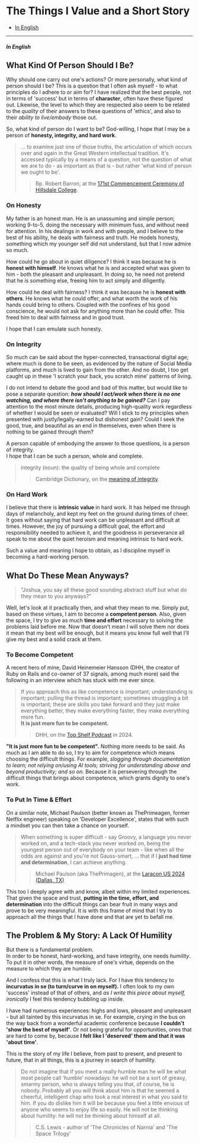 # The Things I Value and a Short Story

- [In English](#in-english)

---

##### In English

## What Kind Of Person Should I Be?

Why should one carry out one's actions? Or more personally, what kind of person should I be?
This is a question that I often ask myself - to what principles do I adhere to or aim for?
I have realized that the best people, not in terms of 'success' but in terms of __character__,
often have these figured out. Likewise, the level to which they are respected also seem 
to be related to the *quality* of their answers to these questions of 'ethics', and also to their
*ability to live/embody* those out.

So, what kind of person do I want to be? God-willing,
I hope that I may be a person of **honesty, integrity, and hard work**.
> ... to examine just one of those truths, the articulation of which occurs over and again 
in the Great Western intellectual tradition. It's accessed typically by a means of a question,
not the question of what we are to do - as important as that is - but rather
'what kind of person we ought to be'.
>> Bp. Robert Barron, at the [171st Commencement Ceremony of Hillsdale College](https://youtu.be/VFJYF3MiZLU?si=CV-eHWZRiERRmDTf&t=226).


### On Honesty

My father is an honest man.
He is an unassuming and simple person; working 9-to-5, doing the necessary with minimum fuss, and without need for attention.
In his dealings in work and with people, and I believe to the best of his ability,
he deals with fairness and truth. He models honesty, something which my younger self did not understand, but that I now
admire so much.

How could he go about in quiet diligence? I think it was because he is __honest with himself__.
He knows what he is and accepted what was given to him - both the pleasant and unpleasant.
In doing so, he need not pretend that he is something else, freeing him to act simply and diligently.

How could he deal with fairness? I think it was because he is __honest with others__.
He knows what he could offer, and what worth the work of his hands could bring to others.
Coupled with the confines of his good conscience, he would not ask for anything more than he could offer.
This freed him to deal with fairness and in good trust.

I hope that I can emulate such honesty.

### On Integrity

So much can be said about the hyper-connected, transactional digital age;
where much is done to be seen, as evidenced by the nature of Social Media platforms,
and much is lived to gain from the other. And no doubt, I too get caught up in these
'I scratch your back, you scratch mine' patterns of living.

I do not intend to debate the good and bad of this matter, but would like to pose a separate question:
__*how should I act/work when there is no one watching, and where there isn't anything to be gained?*__
Can I pay attention to the most minute details, producing high-quality work regardless of whether I
would be seen or evaluated? Will I stick to my principles when presented with justly/legally-earned but dishonest gain?
Could I seek the good, true, and beautiful as an end in themselves, even when there is nothing to be gained through them?

A person capable of embodying the answer to those questions, is a person of integrity.  
I hope that I can be such a person, whole and complete.
> integrity (noun): the quality of being whole and complete
>> Cambridge Dictionary, on the [meaning of integrity](https://dictionary.cambridge.org/dictionary/english/integrity).

### On Hard Work

I believe that there is __intrinsic value__ in hard work. It has helped me through days of melancholy,
and kept my feet on the ground during times of cheer. It goes without saying that hard work can be 
unpleasant and difficult at times. However, the joy of pursuing a difficult goal,
the effort and responsibility needed to achieve it, and the goodness in perseverance all speak
to me about the quiet heroism and meaning intrinsic to hard work.

Such a value and meaning I hope to obtain, as I discipline myself in becoming a
hard-working person.

## What Do These Mean Anyways?

> "Joshua, you say all these good sounding abstract stuff but what do they mean to you anyways?"

Well, let's look at it practically then, and what they mean to me. Simply put, based on these
virtues, I aim to become a __competent person__. Also, given the space,
I try to give as much __time and effort__ necessary to solving the problems laid before me.
Now that doesn't mean I will solve them nor does it mean that my best will be enough, but it
means you know full well that I'll give my best and a solid crack at them.

### To Become Competent

A recent hero of mine, David Heinemeier Hansson 
(DHH, the creator of Ruby on Rails and co-owner of 37 signals, among much more)
said the following in an interview which has stuck with me ever since.
> If you approach this as like competence is important; understanding is important;
pulling the thread is important; sometimes struggling a bit is important; these are skills
you take forward and they just make everything better, they make everything faster,
they make everything more fun.  
__It is just more fun to be competent.__
>> DHH, on the [Top Shelf Podcast](https://youtu.be/mTa2d3OLXhg?si=8X6iIkusdN3mxwqY&t=1094)
in 2024.

__"It is just more fun to be competent".__ Nothing more needs to be said. 
As much as I am able to do so, I try to aim for competence which means choosing the 
difficult things. For example, *slogging through documentation to learn; not relying on/using
AI tools; striving for understanding above and beyond productivity; and so on.*
Because it is persevering through the difficult things that brings about competence,
which grants dignity to one's work.

### To Put In Time & Effort

On a similar note, Michael Paulson (better known as ThePrimeagen, former Netflix engineer)
speaking on 'Developer Excellence', states that with such a mindset you can then
take a chance on yourself.
> When something is super difficult - say Groovy, a language you never worked on, and a
tech-stack you never worked on, being the youngest person out of everybody on your team -
like when all the odds are against and you're not Gauss-smart, ... that if I __just had
time and determination__, I can achieve anything.
>> Michael Paulson (aka ThePrimagen), at the [Laracon US 2024 (Dallas, TX)](https://youtu.be/96VlfN7ViyE?si=HZde5e0o9SNNKP87&t=340)

This too I deeply agree with and know, albeit within my limited experiences.
That given the space and trust, __putting in the time, effort, and determination__
into the difficult things can bear fruit in many ways and prove to be very meaningful.
It is with this frame of mind that I try to approach all the things that I have done
and that are yet to befall me.

## The Problem & My Story: A Lack Of Humility

But there is a fundamental problem.  
In order to be honest, hard-working, and have integrity, one needs *humility*.
To put it in other words, the measure of one's virtue, depends on the measure to which
they are humble.

And I confess that this is what I truly lack. For I have this tendency 
to __incurvatus in se (to turn/curve in on myself).__ I often look to my own 'success'
instead of that of others, and *as I write this piece about myself, ironically*
I feel this tendency bubbling up inside.

I have had numerous experiences: highs and lows, pleasant and unpleasant - but all tainted
by this incurvatus in se. For example, crying in the bus on the way back from a wonderful 
academic conference because __I couldn't 'show the best of myself'__. Or not being grateful 
for opportunities, ones that are hard to come by, because __I felt like I 'deserved' them
    and that it was 'about time'__.

This is the story of my life I believe, from past to present, and present to future,
that in all things, this is a journey in search of humility.

> Do not imagine that if you meet a really humble man he will be what most people call
‘humble’ nowadays: he will not be a sort of greasy, smarmy person, who is always telling
you that, of course, he is nobody. Probably all you will think about him is that he
seemed a cheerful, intelligent chap who took a real interest in what you said
to him. If you do dislike him it will be because you feel a little envious of anyone who
seems to enjoy life so easily. He will not be thinking about humility: he will
not be thinking about himself at all.
>> C.S. Lewis - author of 'The Chronicles of Narnia' and 'The Space Trilogy'
